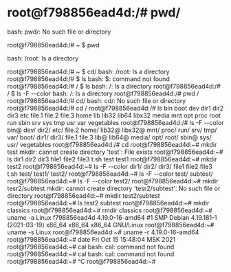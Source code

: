 # root@f798856ead4d:/# pwd/

  bash: pwd/: No such file or directory
  
  root@f798856ead4d:/# ~ $ pwd
  
  bash: /root: Is a directory
  
  root@f798856ead4d:/# ~ $ cd/
bash: /root: Is a directory
root@f798856ead4d:/# $ ls
bash: $: command not found
root@f798856ead4d:/# / $ ls
bash: /: Is a directory
root@f798856ead4d:/# / $ ls -F --color
bash: /: Is a directory
root@f798856ead4d:/# pwd 
/
root@f798856ead4d:/# cd/
bash: cd/: No such file or directory
root@f798856ead4d:/# cd /
root@f798856ead4d:/# ls
bin  boot  dev  dir1  dir2  dir3  etc  file.1  file.2  file.3  home  lib  lib32  lib64  libx32  media  mnt  opt  proc  root  run  sbin  srv  sys  tmp  usr  var  vegetables
root@f798856ead4d:/# ls -F --color
bin@   dev/   dir2/  etc/    file.2  home/  lib32@  libx32@  mnt/  proc/  run/   srv/  tmp/  var/
boot/  dir1/  dir3/  file.1  file.3  lib@   lib64@  media/   opt/  root/  sbin@  sys/  usr/  vegetables
root@f798856ead4d:/# cd
root@f798856ead4d:~# mkdir test
mkdir: cannot create directory 'test': File exists
root@f798856ead4d:~# ls
dir1  dir2  dir3  file1  file2  file3  t.sh  test  test1
root@f798856ead4d:~# mkdir test2
root@f798856ead4d:~# ls -F --color
dir1/  dir2/  dir3/  file1  file2  file3  t.sh  test/  test1/  test2/
root@f798856ead4d:~# ls -F --color test/
subtest/
root@f798856ead4d:~# ls -F --color test2/
root@f798856ead4d:~# mkdir tesr2/subtest
mkdir: cannot create directory 'tesr2/subtest': No such file or directory
root@f798856ead4d:~# mkdir test2/subtest
root@f798856ead4d:~# ls test2
subtest
root@f798856ead4d:~# mkdir classics
root@f798856ead4d:~#  rmdir classics
root@f798856ead4d:~# uname -a
Linux f798856ead4d 4.19.0-16-amd64 #1 SMP Debian 4.19.181-1 (2021-03-19) x86_64 x86_64 x86_64 GNU/Linux
root@f798856ead4d:~# uname -s
Linux
root@f798856ead4d:~# uname -r
4.19.0-16-amd64
root@f798856ead4d:~# date
Fri Oct 15 15:48:04 MSK 2021
root@f798856ead4d:~# cal 
bash: cal: command not found
root@f798856ead4d:~# cal
bash: cal: command not found
root@f798856ead4d:~# ^C
root@f798856ead4d:~# 
